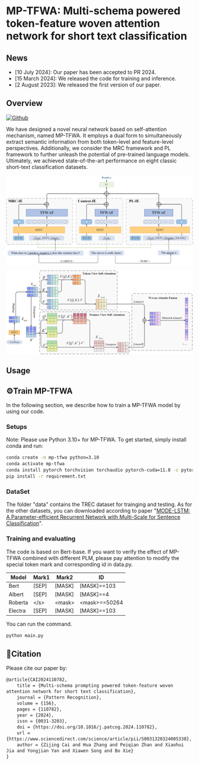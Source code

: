 # MP-TFWA: Multi-schema powered token-feature woven attention network for short text classification



## News

* [10 July 2024]: Our paper has been accepted to PR 2024.
* [15 March 2024]: We released the code for training and inference.
* [2 August 2023]: We released the first version of our paper. 

## Overview

 [![Github](https://img.shields.io/badge/github-Aaronzijingcai/MPTFWA-pink.svg?logo=github)](https://github.com/Aaronzijingcai/MP-TFWA)

We have designed a novel neural network based on self-attention mechanism, named MP-TFWA. It employs a dual form to simultaneously extract semantic information from both token-level and feature-level perspectives. Additionally, we consider the MRC framework and PL framework to further unleash the potential of pre-trained language models. Ultimately, we achieved state-of-the-art performance on eight classic short-text classification datasets.

![total](figure/total.png)

![total](figure/tfwaf.png)

## Usage

## ⚙️Train MP-TFWA

In the following section, we describe how to train a MP-TFWA model by using our code.

### Setups

Note: Please use Python 3.10+ for MP-TFWA. To get started, simply install conda and run:

```bash
conda create -n mp-tfwa python=3.10
conda activate mp-tfwa
conda install pytorch torchvision torchaudio pytorch-cuda=11.8 -c pytorch -c nvidia
pip install -r requirement.txt
```

### DataSet

The folder "data" contains the TREC dataset for trainging and testing. As for the other datasets, you can downloaded according to paper "[MODE-LSTM: A Parameter-efficient Recurrent Network with Multi-Scale for Sentence Classification](https://github.com/qianlima-lab/MODE-LSTM)".

### Training and evaluating

The code is based on Bert-base. If you want to verify the effect of MP-TFWA combined with different PLM, please pay attention to modify the special token mark and corresponding id in data.py.

| Model   | Mark1 | Mark2   | ID             |
| ------- | ----- | ------- | -------------- |
| Bert    | [SEP] | [MASK]  | [MASK]==103    |
| Albert  | [SEP] | [MASK]  | [MASK]==4      |
| Roberta | \</s> | \<mask> | \<mask>==50264 |
| Electra | [SEP] | [MASK]  | [MASK]==103    |

You can run the command. 

```bash
python main.py
```

## 📝Citation

Please cite our paper by:

```
@article{CAI2024110782,
    title = {Multi-schema prompting powered token-feature woven attention network for short text classification},
    journal = {Pattern Recognition},
    volume = {156},
    pages = {110782},
    year = {2024},
    issn = {0031-3203},
    doi = {https://doi.org/10.1016/j.patcog.2024.110782},
    url = {https://www.sciencedirect.com/science/article/pii/S0031320324005338},
    author = {Zijing Cai and Hua Zhang and Peiqian Zhan and Xiaohui Jia and Yongjian Yan and Xiawen Song and Bo Xie}
}
```

